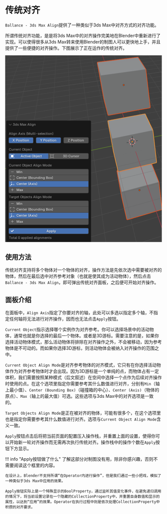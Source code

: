 # 传统对齐

`Ballance - 3ds Max Align`提供了一种类似于3ds Max中对齐方式的对齐功能。

所谓传统对齐功能，是是将3ds Max中的对齐操作完美地在Blender中重新进行了实现。可以使得很多从3ds Max转来使用Blender的制图人可以更快地上手，并且提供了一些便捷的对齐操作。下图展示了正在运作的传统对齐。

![](../imgs/legacy-align.png)

## 使用方法

传统对齐支持将多个物体对一个物体的对齐，操作方法是先依次选中需要被对齐的物体，然后在最后选中对齐参考对象（也就是使其成为活动物体），然后点击`Ballance - 3ds Max Align`，即可弹出传统对齐面板，之后便可开始对齐操作。

## 面板介绍

在面板中，`Align Axis`指定了你要对齐的轴，此处可以多选以指定多个轴，不指定任何轴将无法进行对齐操作，因而也无法点击`Apply`按钮。

`Current Object`指示选择哪个实例作为对齐参考。你可以选择场景中的活动物体，通常也就是你选择的最后一个物体。或者是3D游标。需要注意的是，如果你选择活动物体模式，那么活动物体将排除在对齐操作之外，不会被移动，因为参考物体是不可动的。而如果你选择3D游标，则活动物体会被纳入对齐操作的范围之中。

`Current Object Align Mode`是对齐参考物体的对齐模式，它只有在你选择活动物体作为对齐参考物体时才会出现。因为3D游标是一个单纯的点，而物体占有一定体积，我们需要按照某种模式（后文叙述）在空间中选择一个点作为后续对齐操作时使用的点。在这个选项里指定你需要参考其什么数值进行对齐，分别有`Min`（轴上最小值）、`Center (Bounding Box)`（碰撞箱的中心）、`Center (Axis)`（物体的原点）、`Max`（轴上的最大值）可选。这些选项与3ds Max中的对齐选项是一致的。

`Target Objects Align Mode`是正在被对齐的物体，可能有很多个，在这个选项里也是指定你需要参考其什么数值进行对齐。选项与`Current Object Align Mode`含义一致。

`Apply`按钮点击后将把当前页面的配置压入操作栈，并重置上面的设置，使得你可以开始新一轮对齐操作而无需再次执行传统对齐。操作栈中的操作个数在`Apply`按钮下方显示。

!!! info "Apply按钮做了什么"
    了解这部分对制图没有用，除非你感兴趣，否则不需要阅读这个框里的内容。

    在设计上，Blender不支持所谓“在Operator内进行操作”，但是我们通过一些小把戏，模拟了一种类似于3ds Max中应用的效果。
    
    Apply按钮实际上是一个特殊显示的BoolProperty，通过监听其值变化事件，在避免递归调用的情况下，将当前设置记录在一个隐藏的CollectionProperty中，并重置自身数值和显示的属性，以达到“应用”的效果。Operator在执行过程中则是依次处理CollectionProperty中积攒的对齐要求。

